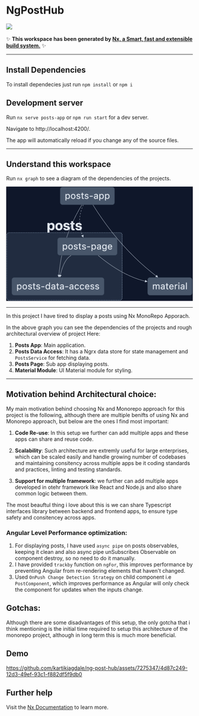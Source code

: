 # NgPostHub

<a alt="Nx logo" href="https://nx.dev" target="_blank" rel="noreferrer"><img src="https://raw.githubusercontent.com/nrwl/nx/master/images/nx-logo.png" width="45"></a>

✨ **This workspace has been generated by [Nx, a Smart, fast and extensible build system.](https://nx.dev)** ✨

---
## Install Dependencies

To install dependecies just run `npm install` or `npm i`

## Development server

Run `nx serve posts-app` or `npm run start` for a dev server. 

Navigate to http://localhost:4200/. 

The app will automatically reload if you change any of the source files.

---

## Understand this workspace

Run `nx graph` to see a diagram of the dependencies of the projects.

<img src="./graph.png">

---

In this project I have tired to display a posts using Nx MonoRepo Apporach.

In the above graph you can see the dependencies of the projects and rough architectural overview of project
Here:
1. **Posts App**: Main application.
2. **Posts Data Access**: It has a Ngrx data store for state management and `PostsService` for fetching data.
3. **Posts Page**: Sub app displaying posts.
4. **Material Module**: UI Material module for styling.

---

## Motivation behind Architectural choice:

My main motivation behind choosing Nx and Monorepo approach for this project is the following, although there are multiple benifts of using Nx and Monorepo approach, but below are the ones I find most important:
  
  1. **Code Re-use**: In this setup we further can add multiple apps and these apps can share and reuse code.

  2. **Scalability**: Such architecture are extremly useful for large enterprises, which can be scaled easily and handle growing number of codebases and maintaining consitency across multiple apps be it coding standards and practices, linting and testing standards.

  3. **Support for multiple framework**: we further can add multiple apps developed in otehr framework like React and Node.js and also share common logic between them. 

  The most beauftul thing i love about this is we can share Typescript interfaces library between backend and frontend apps, to ensure type safety and consitencey across apps.

### **Angular Level Performance optimization**:
  1. For displaying posts, I have used `async pipe` on posts observables, keeping it clean and also async pipe unSubscribes Observable on component destroy, so no need to do it manually.
  2. I have provided `trackby` function on `ngFor`, this improves performance by preventing Angular from re-rendering elements that haven't changed.
  3. Used `OnPush Change Detection Strategy` on child component i.e `PostComponent`, which improves performance  as Angular will only check the component for updates when the inputs change.
  
## Gotchas:
Although there are some disadvantages of this setup, the only gotcha that i think mentioning is the initial time required to setup this architecture of the monorepo project, although in long term this is much more beneficial.

## Demo

https://github.com/kartikjagdale/ng-post-hub/assets/7275347/4d87c249-12d3-49ef-93c1-f882df5f9db0

## Further help

Visit the [Nx Documentation](https://nx.dev) to learn more.
